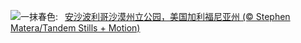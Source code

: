 ![](https://www.bing.com/th?id=OHR.AnzaBorregoBloom_ZH-CN8284458835_UHD.jpg&w=1000)一抹春色:&nbsp;&ensp;[安沙波利哥沙漠州立公园，美国加利福尼亚州 (© Stephen Matera/Tandem Stills + Motion)](https://www.bing.com/th?id=OHR.AnzaBorregoBloom_ZH-CN8284458835_UHD.jpg)
<br><br/>
